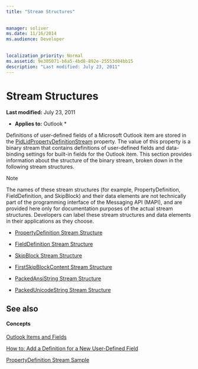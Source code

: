 ```yaml
---
title: "Stream Structures"
 
 
manager: soliver
ms.date: 11/16/2014
ms.audience: Developer
 
 
localization_priority: Normal
ms.assetid: 9e305071-b6a5-4bd8-892e-25553d04bb15
description: "Last modified: July 23, 2011"
---
```


# Stream Structures

 **Last modified:** July 23, 2011 
  
 * **Applies to:** Outlook * 
  
Definitions of user-defined fields of a Microsoft Outlook item are stored in the [PidLidPropertyDefinitionStream](pidlidpropertydefinitionstream-canonical-property.md) property. The value of this property is a binary stream that contains definitions of user-defined fields and data-binding settings for built-in fields for the Outlook item. This section provides information about the structure of the binary stream, broken down in the following stream structures. 
  
> [!NOTE]
> The names of these stream structures (for example, PropertyDefinition, FieldDefinition, and SkipBlock) and their data elements are not technically part of the programming interface of the Messaging API (MAPI), and are provided here only for documentation purposes of the actual stream structures. Developers can label these stream structures and data elements in their applications as they choose. 
  
- [PropertyDefinition Stream Structure](propertydefinition-stream-structure.md)
    
- [FieldDefinition Stream Structure](fielddefinition-stream-structure.md)
    
- [SkipBlock Stream Structure](skipblock-stream-structure.md)
    
- [FirstSkipBlockContent Stream Structure](firstskipblockcontent-stream-structure.md)
    
- [PackedAnsiString Stream Structure](packedansistring-stream-structure.md)
    
- [PackedUnicodeString Stream Structure](packedunicodestring-stream-structure.md)
    
## See also

#### Concepts

[Outlook Items and Fields](outlook-items-and-fields.md)
  
[How to: Add a Definition for a New User-Defined Field](how-to-add-a-definition-for-a-new-user-defined-field.md)
  
[PropertyDefinition Stream Sample](propertydefinition-stream-sample.md)

